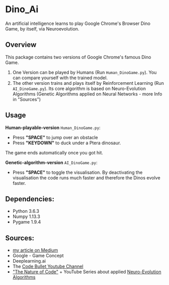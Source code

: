# Dino_Ai
An artificial intelligence learns to play Google Chrome's Browser Dino Game, by itself, via Neuroevolution.

## Overview
This package contains two versions of Google Chrome's famous Dino Game.

1. One Version can be played by Humans (Run `Human_DinoGame.py`). You can compare yourself with the trained model.
2. The other version trains and plays itself by Reinforcement Learning (Run `AI_DinoGame.py`). Its core algorithm is based on Neuro-Evolution Algorithms (Genetic Algorithms applied on Neural Networks - more Info in "Sources")

## Usage

__Human-playable-version__ `Human_DinoGame.py`:
- Press __"SPACE"__ to jump over an obstacle
- Press __"KEYDOWN"__ to duck under a Ptera dinosaur.

The game ends automatically once you got hit.


__Genetic-algorithm-version__ `AI_DinoGame.py`:
- Press __"SPACE"__ to toggle the visualisation. By deactivating the visualisation the code runs much faster and therefore the Dinos evolve faster.

## Dependencies:

- Python 3.6.3
- Numpy 1.13.3
- Pygame 1.9.4

## Sources:

- [my article on Medium](https://medium.com/@maximilian.lell/neuro-evolution-with-dinosaurs-1cfce5eadbd8)
- Google - Game Concept
- Deeplearning.ai
- The [Code Bullet Youtube Channel](https://youtu.be/sB_IGstiWlc)
- ["The Nature of Code"](https://natureofcode.com/book/chapter-9-the-evolution-of-code/) + YouTube Series about applied [Neuro-Evolution Algorithms](https://www.youtube.com/playlist?list=PLRqwX-V7Uu6Yd3975YwxrR0x40XGJ_KGO)
